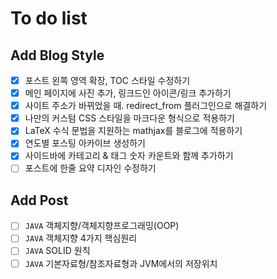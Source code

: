 # To do list
## Add Blog Style
- [x] 포스트 왼쪽 영역 확장, TOC 스타일 수정하기
- [x] 메인 페이지에 사진 추가, 링크드인 아이콘/링크 추가하기
- [x] 사이트 주소가 바뀌었을 때. redirect_from 플러그인으로 해결하기
- [x] 나만의 커스텀 CSS 스타일을 마크다운 형식으로 적용하기
- [x] LaTeX 수식 문법을 지원하는 mathjax를 블로그에 적용하기
- [x] 연도별 포스팅 아카이브 생성하기
- [x] 사이드바에 카테고리 & 태그 숫자 카운트와 함께 추가하기
- [ ] 포스트에 한줄 요약 디자인 수정하기

## Add Post
- [ ] `JAVA` 객체지향/객체지향프로그래밍(OOP)
- [ ] `JAVA` 객체지향 4가지 핵심원리
- [ ] `JAVA` SOLID 원칙
- [ ] `JAVA` 기본자료형/참조자료형과 JVM에서의 저장위치
